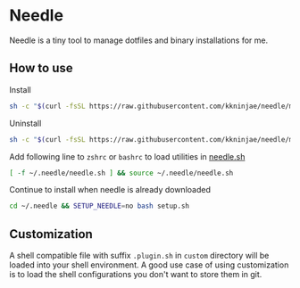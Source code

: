 # Needle

Needle is a tiny tool to manage dotfiles and binary installations for me.

## How to use

Install

```sh
sh -c "$(curl -fsSL https://raw.githubusercontent.com/kkninjae/needle/master/setup.sh)"
```


Uninstall

```sh
sh -c "$(curl -fsSL https://raw.githubusercontent.com/kkninjae/needle/master/setup.sh)" --uninstall
```


Add following line to `zshrc` or `bashrc` to load utilities in [needle.sh](needle.sh)

```sh
[ -f ~/.needle/needle.sh ] && source ~/.needle/needle.sh
```


Continue to install when needle is already downloaded

```sh
cd ~/.needle && SETUP_NEEDLE=no bash setup.sh
```


## Customization

A shell compatible file with suffix `.plugin.sh` in `custom` directory will be loaded into your shell environment.
A good use case of using customization is to load the shell configurations you don't want to store them in git.
